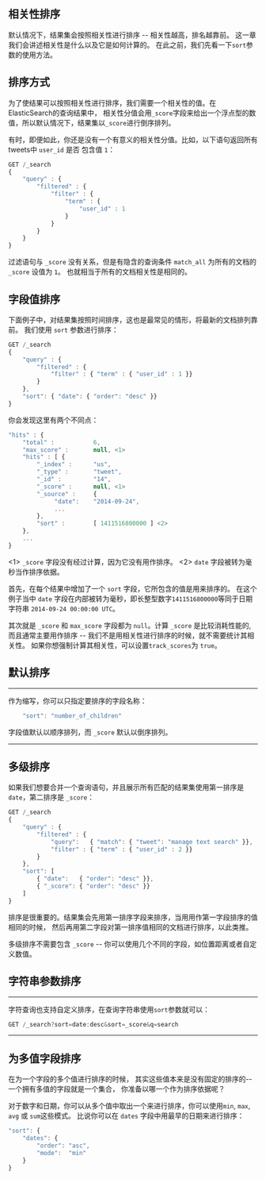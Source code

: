 ## 相关性排序

默认情况下，结果集会按照相关性进行排序 -- 相关性越高，排名越靠前。
这一章我们会讲述相关性是什么以及它是如何计算的。
在此之前，我们先看一下`sort`参数的使用方法。

## 排序方式

为了使结果可以按照相关性进行排序，我们需要一个相关性的值。在ElasticSearch的查询结果中，
相关性分值会用`_score`字段来给出一个浮点型的数值，所以默认情况下，结果集以`_score`进行倒序排列。

有时，即便如此，你还是没有一个有意义的相关性分值。比如，以下语句返回所有tweets中 `user_id` 是否
包含值 `1`：


```Javascript
GET /_search
{
    "query" : {
        "filtered" : {
            "filter" : {
                "term" : {
                    "user_id" : 1
                }
            }
        }
    }
}
```
过滤语句与 `_score` 没有关系，但是有隐含的查询条件 `match_all` 为所有的文档的 `_score` 设值为 `1`。
也就相当于所有的文档相关性是相同的。

## 字段值排序

下面例子中，对结果集按照时间排序，这也是最常见的情形，将最新的文档排列靠前。
我们使用 `sort` 参数进行排序：

```Javascript
GET /_search
{
    "query" : {
        "filtered" : {
            "filter" : { "term" : { "user_id" : 1 }}
        }
    },
    "sort": { "date": { "order": "desc" }}
}
```

你会发现这里有两个不同点：

```Javascript
"hits" : {
    "total" :           6,
    "max_score" :       null, <1>
    "hits" : [ {
        "_index" :      "us",
        "_type" :       "tweet",
        "_id" :         "14",
        "_score" :      null, <1>
        "_source" :     {
             "date":    "2014-09-24",
             ...
        },
        "sort" :        [ 1411516800000 ] <2>
    },
    ...
}
```

<1> `_score` 字段没有经过计算，因为它没有用作排序。
<2>  `date` 字段被转为毫秒当作排序依据。

首先，在每个结果中增加了一个 `sort` 字段，它所包含的值是用来排序的。
在这个例子当中 `date` 字段在内部被转为毫秒，即长整型数字`1411516800000`等同于日期字符串 `2014-09-24 00:00:00 UTC`。

其次就是 `_score` 和 `max_score` 字段都为 `null`。计算 `_score` 是比较消耗性能的,
而且通常主要用作排序 -- 我们不是用相关性进行排序的时候，就不需要统计其相关性。
如果你想强制计算其相关性，可以设置`track_scores`为 `true`。

## 默认排序
****

作为缩写，你可以只指定要排序的字段名称：

```Javascript
    "sort": "number_of_children"
```

字段值默认以顺序排列，而 `_score` 默认以倒序排列。

****

## 多级排序

如果我们想要合并一个查询语句，并且展示所有匹配的结果集使用第一排序是`date`，第二排序是 `_score`：

```Javascript
GET /_search
{
    "query" : {
        "filtered" : {
            "query":   { "match": { "tweet": "manage text search" }},
            "filter" : { "term" : { "user_id" : 2 }}
        }
    },
    "sort": [
        { "date":   { "order": "desc" }},
        { "_score": { "order": "desc" }}
    ]
}
```

排序是很重要的。结果集会先用第一排序字段来排序，当用用作第一字段排序的值相同的时候，
然后再用第二字段对第一排序值相同的文档进行排序，以此类推。

多级排序不需要包含 `_score` -- 你可以使用几个不同的字段，如位置距离或者自定义数值。

## 字符串参数排序
****
字符查询也支持自定义排序，在查询字符串使用`sort`参数就可以：

```Javascript
GET /_search?sort=date:desc&sort=_score&q=search
```
****

## 为多值字段排序

在为一个字段的多个值进行排序的时候， 其实这些值本来是没有固定的排序的-- 一个拥有多值的字段就是一个集合，
你准备以哪一个作为排序依据呢？

对于数字和日期，你可以从多个值中取出一个来进行排序，你可以使用`min`, `max`, `avg` 或 `sum`这些模式。
比说你可以在 `dates` 字段中用最早的日期来进行排序：

```Javascript
"sort": {
    "dates": {
        "order": "asc",
        "mode":  "min"
    }
}
```




